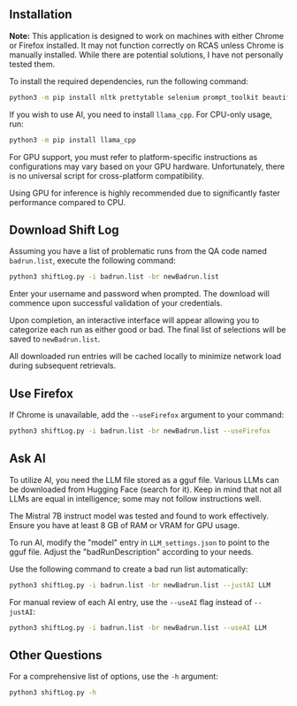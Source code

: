 ## Installation

**Note:** This application is designed to work on machines with either Chrome or Firefox installed. It may not function correctly on RCAS unless Chrome is manually installed. While there are potential solutions, I have not personally tested them.

To install the required dependencies, run the following command:

```bash
python3 -m pip install nltk prettytable selenium prompt_toolkit beautifulsoup4 pyfiglet chromedriver_autoinstaller
```

If you wish to use AI, you need to install `llama_cpp`. For CPU-only usage, run:

```bash
python3 -m pip install llama_cpp
```

For GPU support, you must refer to platform-specific instructions as configurations may vary based on your GPU hardware. Unfortunately, there is no universal script for cross-platform compatibility.

Using GPU for inference is highly recommended due to significantly faster performance compared to CPU.

## Download Shift Log

Assuming you have a list of problematic runs from the QA code named `badrun.list`, execute the following command:

```bash
python3 shiftLog.py -i badrun.list -br newBadrun.list
```

Enter your username and password when prompted. The download will commence upon successful validation of your credentials.

Upon completion, an interactive interface will appear allowing you to categorize each run as either good or bad. The final list of selections will be saved to `newBadrun.list`.

All downloaded run entries will be cached locally to minimize network load during subsequent retrievals.

## Use Firefox

If Chrome is unavailable, add the `--useFirefox` argument to your command:

```bash
python3 shiftLog.py -i badrun.list -br newBadrun.list --useFirefox
```

## Ask AI

To utilize AI, you need the LLM file stored as a gguf file. Various LLMs can be downloaded from Hugging Face (search for it). Keep in mind that not all LLMs are equal in intelligence; some may not follow instructions well.

The Mistral 7B instruct model was tested and found to work effectively. Ensure you have at least 8 GB of RAM or VRAM for GPU usage.

To run AI, modify the "model" entry in `LLM_settings.json` to point to the gguf file. Adjust the "badRunDescription" according to your needs.

Use the following command to create a bad run list automatically:

```bash
python3 shiftLog.py -i badrun.list -br newBadrun.list --justAI LLM
```

For manual review of each AI entry, use the `--useAI` flag instead of `--justAI`:

```bash
python3 shiftLog.py -i badrun.list -br newBadrun.list --useAI LLM
```

## Other Questions

For a comprehensive list of options, use the `-h` argument:

```bash
python3 shiftLog.py -h
```
